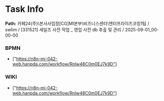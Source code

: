# Task Info

**Path:** 카페24(주)\본사사업장\[CG]MI본부\비즈니스센터\엔터프라이즈코칭1팀 / swlim / [331521] 세일즈 사전 작업 _ 영업 사전 db 추출 및 관리 / 2025-09-01_00-00-00

### BPMN
- ["https://n8n-mi-042-web.hanpda.com/workflow/Rnlw48C0m0EJ7k9D"]

### WIKI
- ["https://n8n-mi-042-web.hanpda.com/workflow/Rnlw48C0m0EJ7k9D"]

